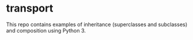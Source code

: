 # transport

This repo contains examples of inheritance (superclasses and subclasses) and composition using Python 3.
